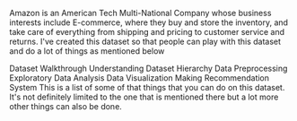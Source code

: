 Amazon is an American Tech Multi-National Company whose business interests include E-commerce, where they buy and store the inventory, and take care of everything from shipping and pricing to customer service and returns. I've created this dataset so that people can play with this dataset and do a lot of things as mentioned below

Dataset Walkthrough
Understanding Dataset Hierarchy
Data Preprocessing
Exploratory Data Analysis
Data Visualization
Making Recommendation System
This is a list of some of that things that you can do on this dataset. It's not definitely limited to the one that is mentioned there but a lot more other things can also be done.
